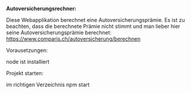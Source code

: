 **Autoversicherungsrechner:**

Diese Webapplikation berechnet eine Autoversicherungsprämie. Es ist zu beachten, dass die berechnete Prämie nicht stimmt und man lieber hier seine Autoversicherungsprämie berechnet:
https://www.comparis.ch/autoversicherung/berechnen

Vorausetzungen:

node ist installiert

Projekt starten:

im richtigen Verzeichnis
npm start

